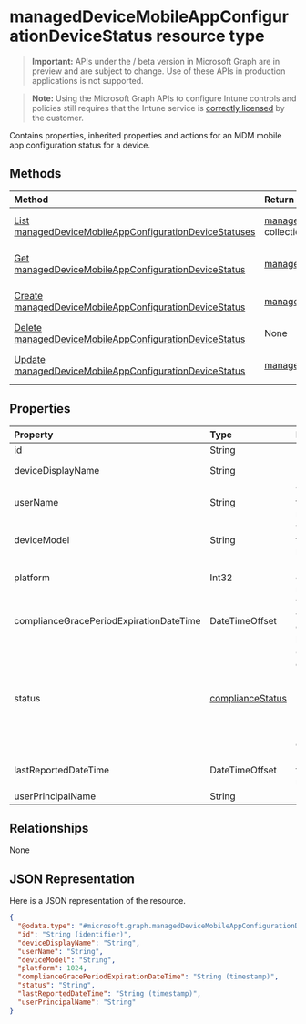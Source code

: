 ﻿# managedDeviceMobileAppConfigurationDeviceStatus resource type

> **Important:** APIs under the / beta version in Microsoft Graph are in preview and are subject to change. Use of these APIs in production applications is not supported.

> **Note:** Using the Microsoft Graph APIs to configure Intune controls and policies still requires that the Intune service is [correctly licensed](https://go.microsoft.com/fwlink/?linkid=839381) by the customer.

Contains properties, inherited properties and actions for an MDM mobile app configuration status for a device.
## Methods
|Method|Return Type|Description|
|:---|:---|:---|
|[List managedDeviceMobileAppConfigurationDeviceStatuses](../api/intune_apps_manageddevicemobileappconfigurationdevicestatus_list.md)|[managedDeviceMobileAppConfigurationDeviceStatus](../resources/intune_apps_manageddevicemobileappconfigurationdevicestatus.md) collection|List properties and relationships of the [managedDeviceMobileAppConfigurationDeviceStatus](../resources/intune_apps_manageddevicemobileappconfigurationdevicestatus.md) objects.|
|[Get managedDeviceMobileAppConfigurationDeviceStatus](../api/intune_apps_manageddevicemobileappconfigurationdevicestatus_get.md)|[managedDeviceMobileAppConfigurationDeviceStatus](../resources/intune_apps_manageddevicemobileappconfigurationdevicestatus.md)|Read properties and relationships of the [managedDeviceMobileAppConfigurationDeviceStatus](../resources/intune_apps_manageddevicemobileappconfigurationdevicestatus.md) object.|
|[Create managedDeviceMobileAppConfigurationDeviceStatus](../api/intune_apps_manageddevicemobileappconfigurationdevicestatus_create.md)|[managedDeviceMobileAppConfigurationDeviceStatus](../resources/intune_apps_manageddevicemobileappconfigurationdevicestatus.md)|Create a new [managedDeviceMobileAppConfigurationDeviceStatus](../resources/intune_apps_manageddevicemobileappconfigurationdevicestatus.md) object.|
|[Delete managedDeviceMobileAppConfigurationDeviceStatus](../api/intune_apps_manageddevicemobileappconfigurationdevicestatus_delete.md)|None|Deletes a [managedDeviceMobileAppConfigurationDeviceStatus](../resources/intune_apps_manageddevicemobileappconfigurationdevicestatus.md).|
|[Update managedDeviceMobileAppConfigurationDeviceStatus](../api/intune_apps_manageddevicemobileappconfigurationdevicestatus_update.md)|[managedDeviceMobileAppConfigurationDeviceStatus](../resources/intune_apps_manageddevicemobileappconfigurationdevicestatus.md)|Update the properties of a [managedDeviceMobileAppConfigurationDeviceStatus](../resources/intune_apps_manageddevicemobileappconfigurationdevicestatus.md) object.|

## Properties
|Property|Type|Description|
|:---|:---|:---|
|id|String|Key of the entity.|
|deviceDisplayName|String|Device name of the DevicePolicyStatus.|
|userName|String|The User Name that is being reported|
|deviceModel|String|The device model that is being reported|
|platform|Int32|Platform of the device that is being reported|
|complianceGracePeriodExpirationDateTime|DateTimeOffset|The DateTime when device compliance grace period expires|
|status|[complianceStatus](../resources/intune_shared_compliancestatus.md)|Compliance status of the policy report. Possible values are: `unknown`, `notApplicable`, `compliant`, `remediated`, `nonCompliant`, `error`, `conflict`.|
|lastReportedDateTime|DateTimeOffset|Last modified date time of the policy report.|
|userPrincipalName|String|UserPrincipalName.|

## Relationships
None
## JSON Representation
Here is a JSON representation of the resource.
<!-- {
  "blockType": "resource",
  "keyProperty": "id",
  "@odata.type": "microsoft.graph.managedDeviceMobileAppConfigurationDeviceStatus"
}
-->
``` json
{
  "@odata.type": "#microsoft.graph.managedDeviceMobileAppConfigurationDeviceStatus",
  "id": "String (identifier)",
  "deviceDisplayName": "String",
  "userName": "String",
  "deviceModel": "String",
  "platform": 1024,
  "complianceGracePeriodExpirationDateTime": "String (timestamp)",
  "status": "String",
  "lastReportedDateTime": "String (timestamp)",
  "userPrincipalName": "String"
}
```



